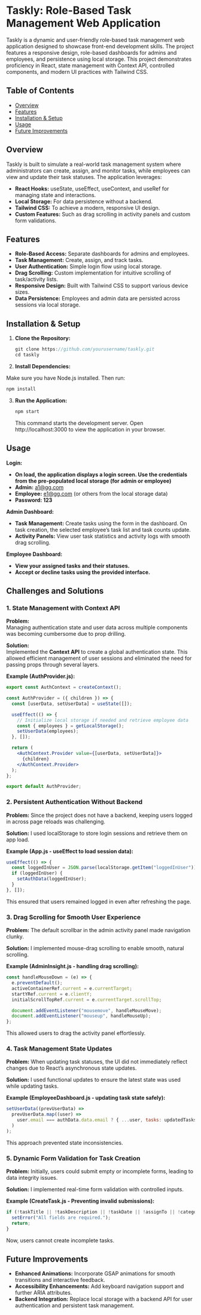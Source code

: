 # Taskly: Role-Based Task Management Web Application

Taskly is a dynamic and user-friendly role-based task management web application designed to showcase front-end development skills. The project features a responsive design, role-based dashboards for admins and employees, and persistence using local storage. This project demonstrates proficiency in React, state management with Context API, controlled components, and modern UI practices with Tailwind CSS.

## Table of Contents

- [Overview](#overview)
- [Features](#features)
- [Installation & Setup](#installation--setup)
- [Usage](#usage)
- [Future Improvements](#future-improvements)

## Overview

Taskly is built to simulate a real-world task management system where administrators can create, assign, and monitor tasks, while employees can view and update their task statuses. The application leverages:

- **React Hooks:** useState, useEffect, useContext, and useRef for managing state and interactions.
- **Local Storage:** For data persistence without a backend.
- **Tailwind CSS:** To achieve a modern, responsive UI design.
- **Custom Features:** Such as drag scrolling in activity panels and custom form validations.

## Features

- **Role-Based Access:** Separate dashboards for admins and employees.
- **Task Management:** Create, assign, and track tasks.
- **User Authentication:** Simple login flow using local storage.
- **Drag Scrolling:** Custom implementation for intuitive scrolling of task/activity lists.
- **Responsive Design:** Built with Tailwind CSS to support various device sizes.
- **Data Persistence:** Employees and admin data are persisted across sessions via local storage.

## Installation & Setup

1. **Clone the Repository:**

   ```jsx
   git clone https://github.com/yourusername/taskly.git
   cd taskly

   ```

2. **Install Dependencies:**

Make sure you have Node.js installed. Then run:

```jsx
npm install
```

3. **Run the Application:**
   ```jsx
   npm start
   ```
   This command starts the development server. Open http://localhost:3000 to view the application in your browser.

## Usage

**Login:**

- **On load, the application displays a login screen. Use the credentials from the pre-populated local storage (for admin or employee)**
- **Admin:** a1@gg.com
- **Employee:** e1@gg.com (or others from the local storage data)
- **Password: 123**

**Admin Dashboard:**

- **Task Management:** Create tasks using the form in the dashboard. On task creation, the selected employee’s task list and task counts update.
- **Activity Panels:** View user task statistics and activity logs with smooth drag scrolling.

**Employee Dashboard:**

- **View your assigned tasks and their statuses.**
- **Accept or decline tasks using the provided interface.**

## Challenges and Solutions

### 1. State Management with Context API

**Problem:**  
Managing authentication state and user data across multiple components was becoming cumbersome due to prop drilling.

**Solution:**  
Implemented the **Context API** to create a global authentication state. This allowed efficient management of user sessions and eliminated the need for passing props through several layers.

**Example (AuthProvider.js):**

```jsx
export const AuthContext = createContext();

const AuthProvider = ({ children }) => {
  const [userData, setUserData] = useState([]);

  useEffect(() => {
    // Initialize local storage if needed and retrieve employee data
    const { employees } = getLocalStorage();
    setUserData(employees);
  }, []);

  return (
    <AuthContext.Provider value={[userData, setUserData]}>
      {children}
    </AuthContext.Provider>
  );
};

export default AuthProvider;
```

### 2. Persistent Authentication Without Backend

**Problem:**
Since the project does not have a backend, keeping users logged in across page reloads was challenging.

**Solution:**
I used localStorage to store login sessions and retrieve them on app load.

**Example (App.js - useEffect to load session data):**

```jsx
useEffect(() => {
  const loggedInUser = JSON.parse(localStorage.getItem("loggedInUser"));
  if (loggedInUser) {
    setAuthData(loggedInUser);
  }
}, []);
```

This ensured that users remained logged in even after refreshing the page.

### 3. Drag Scrolling for Smooth User Experience

**Problem:**
The default scrollbar in the admin activity panel made navigation clunky.

**Solution:**
I implemented mouse-drag scrolling to enable smooth, natural scrolling.

**Example (AdminInsight.js - handling drag scrolling):**

```jsx
const handleMouseDown = (e) => {
  e.preventDefault();
  activeContainerRef.current = e.currentTarget;
  startYRef.current = e.clientY;
  initialScrollTopRef.current = e.currentTarget.scrollTop;

  document.addEventListener("mousemove", handleMouseMove);
  document.addEventListener("mouseup", handleMouseUp);
};
```

This allowed users to drag the activity panel effortlessly.

### 4. Task Management State Updates

**Problem:**
When updating task statuses, the UI did not immediately reflect changes due to React’s asynchronous state updates.

**Solution:**
I used functional updates to ensure the latest state was used while updating tasks.

**Example (EmployeeDashboard.js - updating task state safely):**

```jsx
setUserData((prevUserData) =>
  prevUserData.map((user) =>
    user.email === authData.data.email ? { ...user, tasks: updatedTasks } : user
  )
);
```

This approach prevented state inconsistencies.

### 5. Dynamic Form Validation for Task Creation

**Problem:**
Initially, users could submit empty or incomplete forms, leading to data integrity issues.

**Solution:**
I implemented real-time form validation with controlled inputs.

**Example (CreateTask.js - Preventing invalid submissions):**

```jsx
if (!taskTitle || !taskDescription || !taskDate || !assignTo || !category) {
  setError("All fields are required.");
  return;
}
```

Now, users cannot create incomplete tasks.

## Future Improvements

- **Enhanced Animations:** Incorporate GSAP animations for smooth transitions and interactive feedback.
- **Accessibility Enhancements:** Add keyboard navigation support and further ARIA attributes.
- **Backend Integration:** Replace local storage with a backend API for user authentication and persistent task management.
